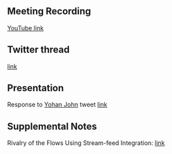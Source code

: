 ## Meeting Recording

[YouTube link](https://www.youtube.com/watch?v=70uP11UDGmo&feature=emb_logo)

## Twitter thread

[link](https://twitter.com/Orthogonal_Lab/status/1347965056298999808)

## Presentation

Response to [Yohan John](https://twitter.com/DrYohanJohn/) tweet [link](https://t.co/tlwZcXK7yS?amp=1)

## Supplemental Notes

Rivalry of the Flows Using Stream-feed Integration: [link](http://publish.illinois.edu/bradly-alicea/2021/01/05/rivalry-of-the-flows-using-stream-feed-integration/)
